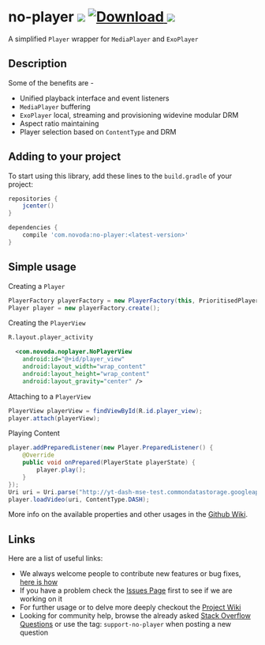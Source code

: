 # no-player [![](https://ci.novoda.com/buildStatus/icon?job=no-player)](https://ci.novoda.com/job/no-player/lastBuild/console) [![Download](https://api.bintray.com/packages/novoda/maven/no-player/images/download.svg) ](https://bintray.com/novoda/maven/no-player/_latestVersion) [![](https://raw.githubusercontent.com/novoda/novoda/master/assets/btn_apache_lisence.png)](LICENSE.txt)

A simplified `Player` wrapper for `MediaPlayer` and `ExoPlayer`

## Description

Some of the benefits are -

- Unified playback interface and event listeners
- `MediaPlayer` buffering
- `ExoPlayer` local, streaming and provisioning widevine modular DRM
- Aspect ratio maintaining 
- Player selection based on `ContentType` and DRM


## Adding to your project

To start using this library, add these lines to the `build.gradle` of your project:

```groovy
repositories {
    jcenter()
}

dependencies {
    compile 'com.novoda:no-player:<latest-version>'
}
```


## Simple usage
Creating a `Player`
```java
PlayerFactory playerFactory = new PlayerFactory(this, PrioritisedPlayers.prioritiseExoPlayer());
Player player = new playerFactory.create();
```
Creating the `PlayerView`
```xml
R.layout.player_activity

  <com.novoda.noplayer.NoPlayerView
    android:id="@+id/player_view"
    android:layout_width="wrap_content"
    android:layout_height="wrap_content"
    android:layout_gravity="center" />
```
Attaching to a `PlayerView`
```java
PlayerView playerView = findViewById(R.id.player_view);
player.attach(playerView);
```


Playing Content

```java
player.addPreparedListener(new Player.PreparedListener() {
    @Override
    public void onPrepared(PlayerState playerState) {
        player.play();
    }
});
Uri uri = Uri.parse("http://yt-dash-mse-test.commondatastorage.googleapis.com/media/car-20120827-manifest.mpd");
player.loadVideo(uri, ContentType.DASH);
```


More info on the available properties and other usages in the [Github Wiki](https://github.com/novoda/no-player/wiki).



## Links

Here are a list of useful links:

 * We always welcome people to contribute new features or bug fixes, [here is how](https://github.com/novoda/novoda/blob/master/CONTRIBUTING.md)
 * If you have a problem check the [Issues Page](https://github.com/novoda/no-player/issues) first to see if we are working on it
 * For further usage or to delve more deeply checkout the [Project Wiki](https://github.com/novoda/no-player/wiki)
 * Looking for community help, browse the already asked [Stack Overflow Questions](http://stackoverflow.com/questions/tagged/support-no-player) or use the tag: `support-no-player` when posting a new question  

